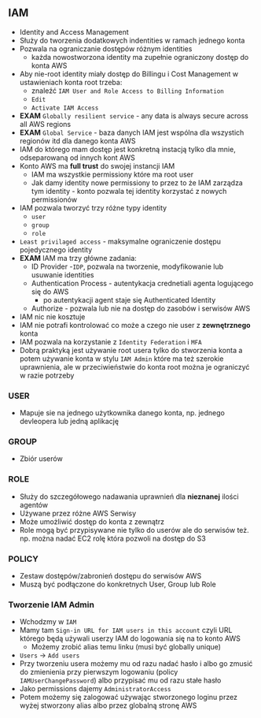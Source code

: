 ## IAM

- Identity and Access Management
- Służy do tworzenia dodatkowych indentities w ramach jednego konta
- Pozwala na ograniczanie dostępów różnym identities
	-	każda nowostworzona identity ma zupełnie ograniczony dostęp do konta AWS
- Aby nie-root identity miały dostęp do Billingu i Cost Management w ustawieniach konta root trzeba: 
	- znaleźć `IAM User and Role Access to Billing Information`
	- `Edit`
	- `Activate IAM Access`
- **EXAM** `Globally resilient service` - any data is always secure across all AWS regions
- **EXAM** `Global Service` - baza danych IAM jest wspólna dla wszystich regionów itd dla danego konta AWS
- IAM do którego mam dostęp jest konkretną instacją tylko dla mnie, odseparowaną od innych kont AWS
- Konto AWS ma **full trust** do swojej instancji IAM
	-	IAM ma wszystkie permissiony które ma root user
	- Jak damy identity nowe permissiony to przez to że IAM zarządza tym identity - konto pozwala tej identity korzystać z nowych permissionów
- IAM pozwala tworzyć trzy różne typy identity
	-	`user`
	-	`group`
	-	`role`
- `Least privilaged access` - maksymalne ograniczenie dostępu pojedycznego identity
- **EXAM**  IAM ma trzy główne zadania: 
	- ID Provider -`IDP`, pozwala na tworzenie, modyfikowanie lub usuwanie identities
	- Authentication Process - autentykacja crednetiali agenta logującego się do AWS
		- po autentykacji agent staje się Authenticated Identity
	- Authorize - pozwala lub nie na dostęp do zasobów i serwisów AWS
- IAM nic nie kosztuje
- IAM nie potrafi kontrolować co może a czego nie user z __zewnętrznego__ konta
- IAM pozwala na korzystanie z `Identity Federation` i `MFA`
- Dobrą praktyką jest używanie root usera tylko do stworzenia konta a potem używanie konta w stylu `IAM Admin` które ma też szerokie uprawnienia, ale w przeciwieństwie do konta root można je ograniczyć w razie potrzeby

### USER
- Mapuje sie na jednego użytkownika danego konta, np. jednego devleopera lub jedną aplikację 

### GROUP
- Zbiór userów

### ROLE
- Służy do szczegółowego nadawania uprawnień dla __nieznanej__ ilości agentów
- Używane przez różne AWS Serwisy
- Może umożliwić dostęp do konta z zewnątrz
- Role mogą być przypisywane nie tylko do userów ale do serwisów też. np. można nadać EC2 rolę która pozwoli na dostęp do S3

### POLICY
- Zestaw dostępów/zabronień dostępu do serwisów AWS
- Muszą być podłączone do konkretnych User, Group lub Role 

### Tworzenie IAM Admin

- Wchodzmy w `IAM`
- Mamy tam `Sign-in URL for IAM users in this account` czyli URL którego będą używali userzy IAM do logowania się na to konto AWS
	- Możemy zrobić alias temu linku (musi być globally unique)
- `Users` -> `Add users`
- Przy tworzeniu usera możemy mu od razu nadać hasło i albo go zmusić do zmienienia przy pierwszym logowaniu (policy `IAMUserChangePassword`) albo przypisać mu od razu stałe hasło
- Jako permissions dajemy `AdministratorAccess`
- Potem możemy się zalogować używając stworzonego loginu przez wyżej stworzony alias albo przez globalną stronę AWS
